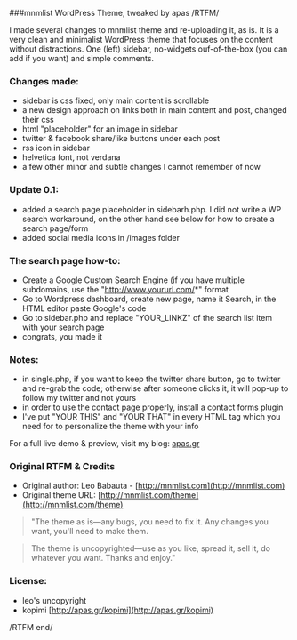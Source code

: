 ###mnmlist WordPress Theme, tweaked by apas
/RTFM/

I made several changes to mnmlist theme and re-uploading it, as is. It is a very clean and minimalist WordPress theme that focuses on the content without distractions. One (left) sidebar, no-widgets ouf-of-the-box (you can add if you want) and simple comments.

### Changes made:
* sidebar is css fixed, only main content is scrollable
* a new design approach on links both in main content and post, changed their css 
* html "placeholder" for an image in sidebar
* twitter & facebook share/like buttons under each post
* rss icon in sidebar
* helvetica font, not verdana
* a few other minor and subtle changes I cannot remember of now

### Update 0.1:
* added a search page placeholder in sidebarh.php. I did not write a WP search workaround, on the other hand see below for how to create a search page/form
* added social media icons in /images folder

### The search page how-to:
* Create a Google Custom Search Engine (if you have multiple subdomains, use the "http://www.yoururl.com/*" format
* Go to Wordpress dashboard, create new page, name it Search, in the HTML editor paste Google's code
* Go to sidebar.php and replace "YOUR_LINKZ" of the search list item with your search page
* congrats, you made it

### Notes:
* in single.php, if you want to keep the twitter share button, go to twitter and re-grab the code; otherwise after someone clicks it, it will pop-up to follow my twitter and not yours
* in order to use the contact page properly, install a contact forms plugin
* I've put "YOUR THIS" and "YOUR THAT" in every HTML tag which you need for to personalize the theme with your info

For a full live demo & preview, visit my blog: [apas.gr](http://apas.gr/ "apas")

### Original RTFM & Credits
* Original author: Leo Babauta - [http://mnmlist.com](http://mnmlist.com)
* Original theme URL: [http://mnmlist.com/theme](http://mnmlist.com/theme)

> "The theme as is—any bugs, you need to fix it. Any changes you want, you'll need to make them.

> The theme is uncopyrighted—use as you like, spread it, sell it, do whatever you want. Thanks and enjoy."

### License:
* leo's uncopyright
* kopimi [http://apas.gr/kopimi](http://apas.gr/kopimi)

/RTFM end/